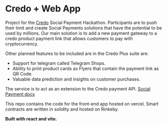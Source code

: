 # Credo + Web App

Project for the [Credo](https://credocentral.com/) Social Payment Hackathon. Participants are to push their limit and create Social Payments solutions that have the potential to be used by millions.
Our main solution is to add a new payment gateway to a credo product payment link that allows
customers to pay with cryptocurrency.

Other planned features to be included are in the Credo Plus suite are:

- Support for telegram called Telegram Shops.
- Ability to print product cards as Flyers that contain the payment link as QR Code.
- Valuable data prediction and insights on customer purchases.

The service is to act as an extension to the Credo payment API. [Social Payment docs](https://docs.credocentral.com/guides/social-commerce)

This repo contains the code for the front-end app hosted on vercel. Smart contracts are written in solidity and hosted on Rinkeby.

**Built with react and vite.**
